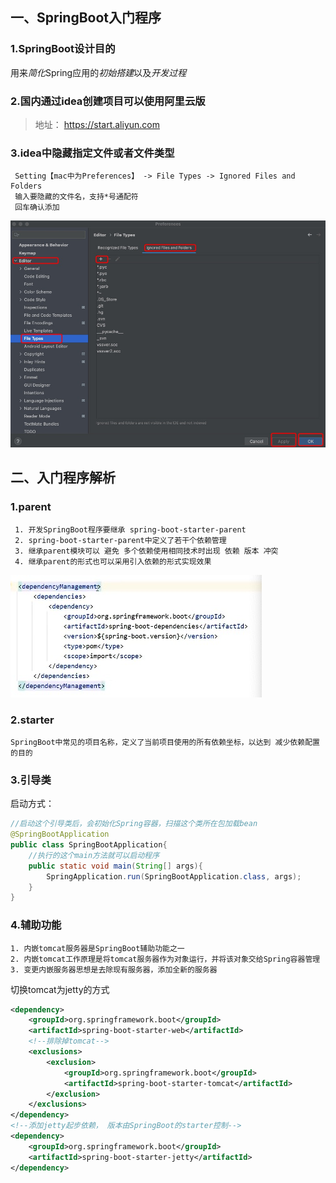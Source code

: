 
## 一、SpringBoot入门程序 <!-- {docsify-ignore-all} -->

### 1.SpringBoot设计目的
  用来*简化*Spring应用的*初始搭建*以及*开发过程*

### 2.国内通过idea创建项目可以使用阿里云版
> 地址： https://start.aliyun.com

### 3.idea中隐藏指定文件或者文件类型
```
 Setting【mac中为Preferences】 -> File Types -> Ignored Files and Folders 
 输入要隐藏的文件名，支持*号通配符
 回车确认添加
```
![idea隐藏文件](../../assets/img/springboot-hm/idea隐藏文件.jpg)


## 二、入门程序解析

### 1.parent
```
 1. 开发SpringBoot程序要继承 spring-boot-starter-parent
 2. spring-boot-starter-parent中定义了若干个依赖管理
 3. 继承parent模块可以 避免 多个依赖使用相同技术时出现 依赖 版本 冲突
 4. 继承parent的形式也可以采用引入依赖的形式实现效果
```
![引入依赖dependencies](../../assets/img/springboot-hm/引入依赖dependencies.jpg)

### 2.starter
```
SpringBoot中常见的项目名称，定义了当前项目使用的所有依赖坐标，以达到 减少依赖配置 的目的
```

### 3.引导类
启动方式：
```java
//启动这个引导类后，会初始化Spring容器，扫描这个类所在包加载bean
@SpringBootApplication
public class SpringBootApplication{
    //执行的这个main方法就可以启动程序
    public static void main(String[] args){
        SpringApplication.run(SpringBootApplication.class, args);
    }
}

```

### 4.辅助功能
```
1. 内嵌tomcat服务器是SpringBoot辅助功能之一
2. 内嵌tomcat工作原理是将tomcat服务器作为对象运行，并将该对象交给Spring容器管理
3. 变更内嵌服务器思想是去除现有服务器，添加全新的服务器
```

切换tomcat为jetty的方式
```xml
<dependency>
    <groupId>org.springframework.boot</groupId>
    <artifactId>spring-boot-starter-web</artifactId>
    <!--排除掉tomcat-->
    <exclusions>
        <exclusion>
            <groupId>org.springframework.boot</groupId>
            <artifactId>spring-boot-starter-tomcat</artifactId>
        </exclusion>
    </exclusions>
</dependency>
<!--添加jetty起步依赖， 版本由SpringBoot的starter控制-->
<dependency>
    <groupId>org.springframework.boot</groupId>
    <artifactId>spring-boot-starter-jetty</artifactId>
</dependency>


```





  